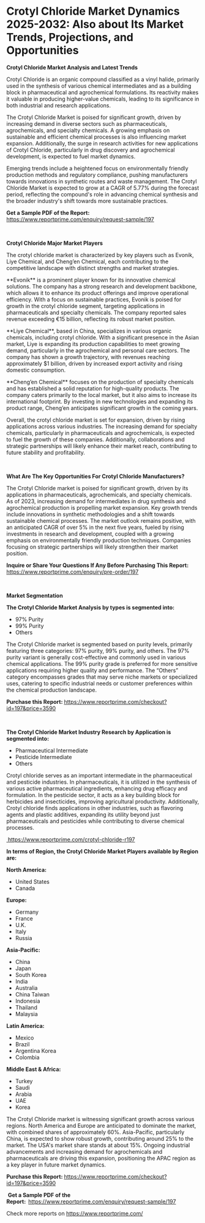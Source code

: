 <p><h1>Crotyl Chloride Market Dynamics 2025-2032: Also about Its Market Trends, Projections, and Opportunities</h1></p><p><strong>Crotyl Chloride Market Analysis and Latest Trends</strong></p>
<p><p>Crotyl Chloride is an organic compound classified as a vinyl halide, primarily used in the synthesis of various chemical intermediates and as a building block in pharmaceutical and agrochemical formulations. Its reactivity makes it valuable in producing higher-value chemicals, leading to its significance in both industrial and research applications.</p><p>The Crotyl Chloride Market is poised for significant growth, driven by increasing demand in diverse sectors such as pharmaceuticals, agrochemicals, and specialty chemicals. A growing emphasis on sustainable and efficient chemical processes is also influencing market expansion. Additionally, the surge in research activities for new applications of Crotyl Chloride, particularly in drug discovery and agrochemical development, is expected to fuel market dynamics.</p><p>Emerging trends include a heightened focus on environmentally friendly production methods and regulatory compliance, pushing manufacturers towards innovations in synthetic routes and waste management. The Crotyl Chloride Market is expected to grow at a CAGR of 5.77% during the forecast period, reflecting the compound's role in advancing chemical synthesis and the broader industry's shift towards more sustainable practices.</p></p>
<p><strong>Get a Sample PDF of the Report:&nbsp;</strong> <a href="https://www.reportprime.com/enquiry/request-sample/197?utm_campaign=3086&utm_medium=2&utm_source=Github&utm_content=ia&utm_term=18032025&utm_id=crotyl-chloride">https://www.reportprime.com/enquiry/request-sample/197</a></p>
<p>&nbsp;</p>
<p><strong>Crotyl Chloride Major Market Players</strong></p>
<p><p>The crotyl chloride market is characterized by key players such as Evonik, Liye Chemical, and Cheng’en Chemical, each contributing to the competitive landscape with distinct strengths and market strategies.</p><p>**Evonik** is a prominent player known for its innovative chemical solutions. The company has a strong research and development backbone, which allows it to enhance its product offerings and improve operational efficiency. With a focus on sustainable practices, Evonik is poised for growth in the crotyl chloride segment, targeting applications in pharmaceuticals and specialty chemicals. The company reported sales revenue exceeding €15 billion, reflecting its robust market position.</p><p>**Liye Chemical**, based in China, specializes in various organic chemicals, including crotyl chloride. With a significant presence in the Asian market, Liye is expanding its production capabilities to meet growing demand, particularly in the agrochemical and personal care sectors. The company has shown a growth trajectory, with revenues reaching approximately $1 billion, driven by increased export activity and rising domestic consumption.</p><p>**Cheng’en Chemical** focuses on the production of specialty chemicals and has established a solid reputation for high-quality products. The company caters primarily to the local market, but it also aims to increase its international footprint. By investing in new technologies and expanding its product range, Cheng’en anticipates significant growth in the coming years.</p><p>Overall, the crotyl chloride market is set for expansion, driven by rising applications across various industries. The increasing demand for specialty chemicals, particularly in pharmaceuticals and agrochemicals, is expected to fuel the growth of these companies. Additionally, collaborations and strategic partnerships will likely enhance their market reach, contributing to future stability and profitability.</p></p>
<p>&nbsp;</p>
<p><strong>What Are The Key Opportunities For Crotyl Chloride Manufacturers?</strong></p>
<p><p>The Crotyl Chloride market is poised for significant growth, driven by its applications in pharmaceuticals, agrochemicals, and specialty chemicals. As of 2023, increasing demand for intermediates in drug synthesis and agrochemical production is propelling market expansion. Key growth trends include innovations in synthetic methodologies and a shift towards sustainable chemical processes. The market outlook remains positive, with an anticipated CAGR of over 5% in the next five years, fueled by rising investments in research and development, coupled with a growing emphasis on environmentally friendly production techniques. Companies focusing on strategic partnerships will likely strengthen their market position.</p></p>
<p><strong>Inquire or Share Your Questions If Any Before Purchasing This Report:</strong> <a href="https://www.reportprime.com/enquiry/pre-order/197?utm_campaign=3086&utm_medium=2&utm_source=Github&utm_content=ia&utm_term=18032025&utm_id=crotyl-chloride">https://www.reportprime.com/enquiry/pre-order/197</a></p>
<p>&nbsp;</p>
<p><strong>Market Segmentation</strong></p>
<p><strong>The Crotyl Chloride Market Analysis by types is segmented into:</strong></p>
<p><ul><li>97% Purity</li><li>99% Purity</li><li>Others</li></ul></p>
<p><p>The Crotyl Chloride market is segmented based on purity levels, primarily featuring three categories: 97% purity, 99% purity, and others. The 97% purity variant is generally cost-effective and commonly used in various chemical applications. The 99% purity grade is preferred for more sensitive applications requiring higher quality and performance. The “Others” category encompasses grades that may serve niche markets or specialized uses, catering to specific industrial needs or customer preferences within the chemical production landscape.</p></p>
<p><strong>Purchase this Report:&nbsp;</strong><a href="https://www.reportprime.com/checkout?id=197&price=3590&utm_campaign=3086&utm_medium=2&utm_source=Github&utm_content=ia&utm_term=18032025&utm_id=crotyl-chloride">https://www.reportprime.com/checkout?id=197&price=3590</a></p>
<p>&nbsp;</p>
<p><strong>The Crotyl Chloride Market Industry Research by Application is segmented into:</strong></p>
<p><ul><li>Pharmaceutical Intermediate</li><li>Pesticide Intermediate</li><li>Others</li></ul></p>
<p><p>Crotyl chloride serves as an important intermediate in the pharmaceutical and pesticide industries. In pharmaceuticals, it is utilized in the synthesis of various active pharmaceutical ingredients, enhancing drug efficacy and formulation. In the pesticide sector, it acts as a key building block for herbicides and insecticides, improving agricultural productivity. Additionally, Crotyl chloride finds applications in other industries, such as flavoring agents and plastic additives, expanding its utility beyond just pharmaceuticals and pesticides while contributing to diverse chemical processes.</p></p>
<p><a href="https://www.reportprime.com/crotyl-chloride-r197?utm_campaign=3086&utm_medium=2&utm_source=Github&utm_content=ia&utm_term=18032025&utm_id=crotyl-chloride">&nbsp;https://www.reportprime.com/crotyl-chloride-r197</a></p>
<p><strong>In terms of Region, the Crotyl Chloride Market Players available by Region are:</strong></p>
<p>
    <p> <strong> North America: </strong>
        <ul>
            <li>United States</li>
            <li>Canada</li>
        </ul>
        </p> 
    <p> <strong> Europe: </strong>
        <ul>
            <li>Germany</li>
            <li>France</li>
            <li>U.K.</li>
            <li>Italy</li>
            <li>Russia</li>
        </ul>
        </p> 
    <p> <strong> Asia-Pacific: </strong>
        <ul>
            <li>China</li>
            <li>Japan</li>
            <li>South Korea</li>
            <li>India</li>
            <li>Australia</li>
            <li>China Taiwan</li>
            <li>Indonesia</li>
            <li>Thailand</li>
            <li>Malaysia</li>
        </ul>
        </p> 
    <p> <strong> Latin America: </strong>
        <ul>
            <li>Mexico</li>
            <li>Brazil</li>
            <li>Argentina Korea</li>
            <li>Colombia</li>
        </ul>
        </p> 
    <p> <strong> Middle East & Africa: </strong>
        <ul>
            <li>Turkey</li>
            <li>Saudi</li>
            <li>Arabia</li>
            <li>UAE</li>
            <li>Korea</li>
        </ul>
    </p>
    </p>
<p><p>The Crotyl Chloride market is witnessing significant growth across various regions. North America and Europe are anticipated to dominate the market, with combined shares of approximately 60%. Asia-Pacific, particularly China, is expected to show robust growth, contributing around 25% to the market. The USA's market share stands at about 15%. Ongoing industrial advancements and increasing demand for agrochemicals and pharmaceuticals are driving this expansion, positioning the APAC region as a key player in future market dynamics.</p></p>
<p><strong>Purchase this Report: </strong><a href="https://www.reportprime.com/checkout?id=197&price=3590&utm_campaign=3086&utm_medium=2&utm_source=Github&utm_content=ia&utm_term=18032025&utm_id=crotyl-chloride">https://www.reportprime.com/checkout?id=197&price=3590</a></p>
<p>&nbsp;<strong>Get a Sample PDF of the Report:&nbsp;&nbsp;</strong><a href="https://www.reportprime.com/enquiry/request-sample/197?utm_campaign=3086&utm_medium=2&utm_source=Github&utm_content=ia&utm_term=18032025&utm_id=crotyl-chloride">https://www.reportprime.com/enquiry/request-sample/197</a></p>
<p><strong></strong></p>
<p>Check more reports on <a href="https://www.reportprime.com/?utm_campaign=3086&utm_medium=2&utm_source=Github&utm_content=ia&utm_term=18032025&utm_id=crotyl-chloride">https://www.reportprime.com/</a></p>